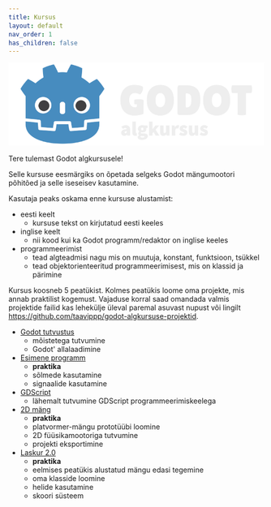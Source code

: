 ```yaml
---
title: Kursus
layout: default
nav_order: 1
has_children: false
---
```


![Godot algkursuse logo](./logo.png)

Tere tulemast Godot algkursusele!

Selle kursuse eesmärgiks on õpetada selgeks Godot mängumootori põhitõed ja selle iseseisev kasutamine.

Kasutaja peaks oskama enne kursuse alustamist:

-   eesti keelt
	-   kursuse tekst on kirjutatud eesti keeles
-   inglise keelt
	-   nii kood kui ka Godot programm/redaktor on inglise keeles
-   programmeerimist
	-   tead algteadmisi nagu mis on muutuja, konstant, funktsioon, tsükkel
	-   tead objektorienteeritud programmeerimisest, mis on klassid ja pärimine

Kursus koosneb 5 peatükist. Kolmes peatükis loome oma projekte, mis annab praktilist kogemust. Vajaduse korral saad omandada valmis projektide failid kas lehekülje üleval paremal asuvast nupust või lingilt <https://github.com/taavippp/godot-algkursuse-projektid>.

-   [Godot tutvustus](./tutvustus/index)
	-   mõistetega tutvumine
	-   Godot' allalaadimine
-   [Esimene programm](./esimene-programm/index)
    -   **praktika**
    -   sõlmede kasutamine
    -   signaalide kasutamine
-   [GDScript](./gdscript/index)
    -   lähemalt tutvumine GDScript programmeerimiskeelega
-   [2D mäng](./2d-mang/index)
    -   **praktika**
    -   platvormer-mängu prototüübi loomine
    -   2D füüsikamootoriga tutvumine
    -   projekti eksportimine
-   [Laskur 2.0](./laskur-2.0/index)
    -   **praktika**
    -   eelmises peatükis alustatud mängu edasi tegemine
    -   oma klasside loomine
    -   helide kasutamine
    -   skoori süsteem